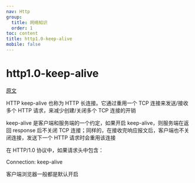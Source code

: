 ```yaml
---
nav: Http
group:
  title: 网络知识
  order: 1
toc: content
title: http1.0-keep-alive
mobile: false
---
```


# http1.0-keep-alive

<a href="https://lotabout.me/2019/Things-about-keepalive/" target="_blank">原文</a>

HTTP keep-alive 也称为 HTTP 长连接。它通过重用一个 TCP 连接来发送/接收多个 HTTP 请求，来减少创建/关闭多个 TCP 连接的开销

keep-alive 是客户端和服务端的一个约定，如果开启 keep-alive，则服务端在返回 response 后不关闭 TCP 连接；同样的，在接收完响应报文后，客户端也不关闭连接，发送下一个 HTTP 请求时会重用该连接

在 HTTP/1.0 协议中，如果请求头中包含：

Connection: keep-alive

客户端浏览器一般都是默认开启

